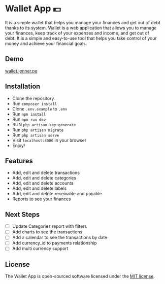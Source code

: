 # Wallet App 💵

It is a simple wallet that helps you manage your finances and get out of debt thanks to its system.
Wallet is a web application that allows you to manage your finances, keep track of your expenses and income, and get out
of debt. It is a simple and easy-to-use tool that helps you take control of your money and achieve your financial goals.

## Demo

[wallet.jenner.pe](https://wallet.jenner.pe)

## Installation

* Clone the repository
* Run `composer install`
* Clone `.env.example` to `.env`
* Run `npm install`
* Run `npm run dev`
* RUN `php artisan key:generate`
* Run `php artisan migrate`
* Run `php artisan serve`
* Visit `localhost:8000` in your browser
* Enjoy!

## Features

* Add, edit and delete transactions
* Add, edit and delete categories
* Add, edit and delete accounts
* Add, edit and delete labels
* Add, edit and delete receivable and payable
* Reports to see your finances

## Next Steps
- [ ] Update Categories report with filters
- [ ] Add charts to see the transactions
- [ ] Add a calendar to see the transactions by date
- [ ] Add currency_id to payments relationship
- [ ] Add multi currency support

## License

The Wallet App is open-sourced software licensed under the [MIT license](https://opensource.org/licenses/MIT).
